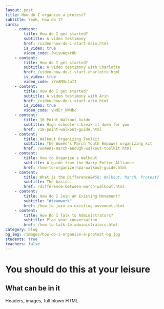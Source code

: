 ```yaml
---
layout: post
title: How do I organize a protest?
subtitle: Yeah, how do I?
cards:
    - content: 
        title: How do I get started?
        subtitle: A video testimony
        href: /video-how-do-i-start-main.html
        is_video: true
        video_code: JwiyuAqxr8U
    - content: 
        title: How do I get started?
        subtitle: A video testimony with Charlotte
        href: /video-how-do-i-start-charlotte.html
        is_video: true
        video_code: iYeAMUnJoII
    - content: 
        title: How do I get started?
        subtitle: A video testimony with Arin
        href: /video-how-do-i-start-arin.html
        is_video: true
        video_code: vHdEr_kWHbc
    - content:
        title: 10 Point Walkout Guide
        subtitle: High schoolers break it down for you
        href: /10-point-walkout-guide.html
    - content:
        title: Walkout Organizing Toolkit
        subtitle: The Women's March Youth Empower organizing kit
        href: /womens-march-enough-walkout-toolkit.html
    - content:
        title: How to Organize a Walkout
        subtitle: A guide from the Harry Potter Alliance
        href: /how-to-organize-hpa-walkout-guide.html
    - content:
        title: What is the Difference&#58; Walkout, March, Protest?
        subtitle: The basics.
        href: /difference-between-march-walkout.html
    - content:
        title: How do I Join an Existing Movement?
        subtitle: "#teamwork"
        href: /how-to-join-an-existing-movement.html  
    - content:
        title: How Do I Talk to Administrators?
        subtitle: Plan your conversation
        href: /how-to-talk-to-administrators.html
category: blog
bg_img: /images/how-do-i-organize-a-protest-bg.jpg
students: true
teachers: false
---
```


You should do this at your leisure
==================================

## What can be in it

Headers, images, full blown HTML



